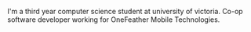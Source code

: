 I'm a third year computer science student at university of victoria.
Co-op software developer working for OneFeather Mobile Technologies.
